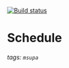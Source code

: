 [![Build status](https://ci.appveyor.com/api/projects/status/wk4bdfhtt9xx3fgk?svg=true)](https://ci.appveyor.com/project/mrvotum/1-3-continuous-deployment)

# Schedule

###### tags: `msupa`
